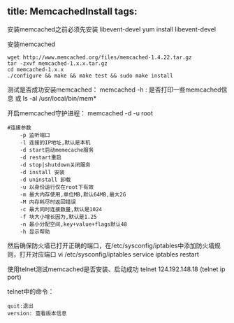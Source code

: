 title: MemcachedInstall
tags:
---
安装memcached之前必须先安装 libevent-devel
	 yum install libevent-devel

安装memcached

	wget http://www.memcached.org/files/memcached-1.4.22.tar.gz
	tar -zxvf memcached-1.x.x.tar.gz
	cd memcached-1.x.x
	./configure && make && make test && sudo make install

测试是否成功安装memcached：
	memcached -h : 是否打印一些memcached信息
		或
 	ls -al /usr/local/bin/mem*

开启memcached守护进程： memcached -d -u root

	#连接参数
		-p 监听端口
		-l 连接的IP地址,默认是本机
		-d start启动memecache服务
		-d restart重启
		-d stop|shutdown关闭服务
		-d install 安装
		-d uninstall 卸载
		-u 以身份运行仅在root下有效
		-m 最大内存使用,单位MB,默认64MB,最大2G
		-M 内存耗尽时返回错误
		-c 最大同时连接数量,默认是1024
		-f 块大小增长因为,默认是1.25
		-n 最小分配空间,key+value+flags默认48
		-h 显示帮助

然后确保防火墙已打开正确的端口，在/etc/sysconfig/iptables中添加防火墙规则，打开对应端口
	vi /etc/sysconfig/iptables
	service iptables restart

使用telnet测试memcached是否安装、启动成功
	telnet 124.192.148.18 (telnet ip port)

telnet中的命令：

	quit:退出
	version: 查看版本信息
	









